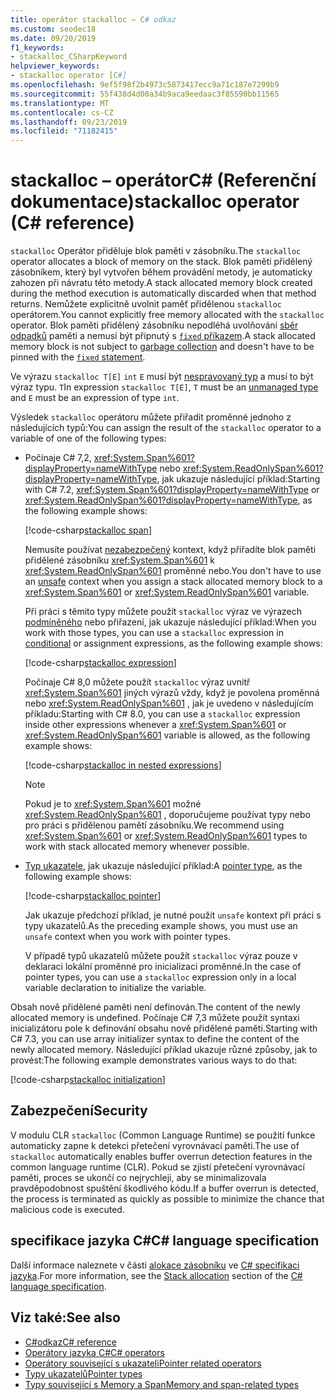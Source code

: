 ```yaml
---
title: operátor stackalloc – C# odkaz
ms.custom: seodec18
ms.date: 09/20/2019
f1_keywords:
- stackalloc_CSharpKeyword
helpviewer_keywords:
- stackalloc operator [C#]
ms.openlocfilehash: 9ef5f98f2b4973c5873417ecc9a71c187e7299b9
ms.sourcegitcommit: 55f438d4d00a34b9aca9eedaac3f85590bb11565
ms.translationtype: MT
ms.contentlocale: cs-CZ
ms.lasthandoff: 09/23/2019
ms.locfileid: "71182415"
---
```

# <a name="stackalloc-operator-c-reference"></a><span data-ttu-id="c4980-102">stackalloc – operátorC# (Referenční dokumentace)</span><span class="sxs-lookup"><span data-stu-id="c4980-102">stackalloc operator (C# reference)</span></span>

<span data-ttu-id="c4980-103">`stackalloc` Operátor přiděluje blok paměti v zásobníku.</span><span class="sxs-lookup"><span data-stu-id="c4980-103">The `stackalloc` operator allocates a block of memory on the stack.</span></span> <span data-ttu-id="c4980-104">Blok paměti přidělený zásobníkem, který byl vytvořen během provádění metody, je automaticky zahozen při návratu této metody.</span><span class="sxs-lookup"><span data-stu-id="c4980-104">A stack allocated memory block created during the method execution is automatically discarded when that method returns.</span></span> <span data-ttu-id="c4980-105">Nemůžete explicitně uvolnit paměť přidělenou `stackalloc` operátorem.</span><span class="sxs-lookup"><span data-stu-id="c4980-105">You cannot explicitly free memory allocated with the `stackalloc` operator.</span></span> <span data-ttu-id="c4980-106">Blok paměti přidělený zásobníku nepodléhá uvolňování [sběr odpadků](../../../standard/garbage-collection/index.md) paměti a nemusí být připnutý s [ `fixed` příkazem](../keywords/fixed-statement.md).</span><span class="sxs-lookup"><span data-stu-id="c4980-106">A stack allocated memory block is not subject to [garbage collection](../../../standard/garbage-collection/index.md) and doesn't have to be pinned with the [`fixed` statement](../keywords/fixed-statement.md).</span></span>

<span data-ttu-id="c4980-107">Ve výrazu `stackalloc T[E]` `int`  `E` musí být [nespravovaný typ](../builtin-types/unmanaged-types.md) a musí to být výraz typu. `T`</span><span class="sxs-lookup"><span data-stu-id="c4980-107">In expression `stackalloc T[E]`, `T` must be an [unmanaged type](../builtin-types/unmanaged-types.md) and `E` must be an expression of type `int`.</span></span>

<span data-ttu-id="c4980-108">Výsledek `stackalloc` operátoru můžete přiřadit proměnné jednoho z následujících typů:</span><span class="sxs-lookup"><span data-stu-id="c4980-108">You can assign the result of the `stackalloc` operator to a variable of one of the following types:</span></span>

- <span data-ttu-id="c4980-109">Počínaje C# 7,2, <xref:System.Span%601?displayProperty=nameWithType> nebo <xref:System.ReadOnlySpan%601?displayProperty=nameWithType>, jak ukazuje následující příklad:</span><span class="sxs-lookup"><span data-stu-id="c4980-109">Starting with C# 7.2, <xref:System.Span%601?displayProperty=nameWithType> or <xref:System.ReadOnlySpan%601?displayProperty=nameWithType>, as the following example shows:</span></span>

  [!code-csharp[stackalloc span](~/samples/csharp/language-reference/operators/StackallocOperator.cs#AssignToSpan)]

  <span data-ttu-id="c4980-110">Nemusíte používat [nezabezpečený](../keywords/unsafe.md) kontext, když přiřadíte blok paměti přidělené zásobníku <xref:System.Span%601> k <xref:System.ReadOnlySpan%601> proměnné nebo.</span><span class="sxs-lookup"><span data-stu-id="c4980-110">You don't have to use an [unsafe](../keywords/unsafe.md) context when you assign a stack allocated memory block to a <xref:System.Span%601> or <xref:System.ReadOnlySpan%601> variable.</span></span>

  <span data-ttu-id="c4980-111">Při práci s těmito typy můžete použít `stackalloc` výraz ve výrazech [podmíněného](conditional-operator.md) nebo přiřazení, jak ukazuje následující příklad:</span><span class="sxs-lookup"><span data-stu-id="c4980-111">When you work with those types, you can use a `stackalloc` expression in [conditional](conditional-operator.md) or assignment expressions, as the following example shows:</span></span>

  [!code-csharp[stackalloc expression](~/samples/csharp/language-reference/operators/StackallocOperator.cs#AsExpression)]

  <span data-ttu-id="c4980-112">Počínaje C# 8,0 můžete použít `stackalloc` výraz uvnitř <xref:System.Span%601> jiných výrazů vždy, když je povolena proměnná nebo <xref:System.ReadOnlySpan%601> , jak je uvedeno v následujícím příkladu:</span><span class="sxs-lookup"><span data-stu-id="c4980-112">Starting with C# 8.0, you can use a `stackalloc` expression inside other expressions whenever a <xref:System.Span%601> or <xref:System.ReadOnlySpan%601> variable is allowed, as the following example shows:</span></span>

  [!code-csharp[stackalloc in nested expressions](~/samples/csharp/language-reference/operators/StackallocOperator.cs#Nested)]

  > [!NOTE]
  > <span data-ttu-id="c4980-113">Pokud je to <xref:System.Span%601> možné <xref:System.ReadOnlySpan%601> , doporučujeme používat typy nebo pro práci s přidělenou pamětí zásobníku.</span><span class="sxs-lookup"><span data-stu-id="c4980-113">We recommend using <xref:System.Span%601> or <xref:System.ReadOnlySpan%601> types to work with stack allocated memory whenever possible.</span></span>

- <span data-ttu-id="c4980-114">[Typ ukazatele](../../programming-guide/unsafe-code-pointers/pointer-types.md), jak ukazuje následující příklad:</span><span class="sxs-lookup"><span data-stu-id="c4980-114">A [pointer type](../../programming-guide/unsafe-code-pointers/pointer-types.md), as the following example shows:</span></span>

  [!code-csharp[stackalloc pointer](~/samples/csharp/language-reference/operators/StackallocOperator.cs#AssignToPointer)]

  <span data-ttu-id="c4980-115">Jak ukazuje předchozí příklad, je nutné použít `unsafe` kontext při práci s typy ukazatelů.</span><span class="sxs-lookup"><span data-stu-id="c4980-115">As the preceding example shows, you must use an `unsafe` context when you work with pointer types.</span></span>

  <span data-ttu-id="c4980-116">V případě typů ukazatelů můžete použít `stackalloc` výraz pouze v deklaraci lokální proměnné pro inicializaci proměnné.</span><span class="sxs-lookup"><span data-stu-id="c4980-116">In the case of pointer types, you can use a `stackalloc` expression only in a local variable declaration to initialize the variable.</span></span>

<span data-ttu-id="c4980-117">Obsah nově přidělené paměti není definován.</span><span class="sxs-lookup"><span data-stu-id="c4980-117">The content of the newly allocated memory is undefined.</span></span> <span data-ttu-id="c4980-118">Počínaje C# 7,3 můžete použít syntaxi inicializátoru pole k definování obsahu nově přidělené paměti.</span><span class="sxs-lookup"><span data-stu-id="c4980-118">Starting with C# 7.3, you can use array initializer syntax to define the content of the newly allocated memory.</span></span> <span data-ttu-id="c4980-119">Následující příklad ukazuje různé způsoby, jak to provést:</span><span class="sxs-lookup"><span data-stu-id="c4980-119">The following example demonstrates various ways to do that:</span></span>

[!code-csharp[stackalloc initialization](~/samples/csharp/language-reference/operators/StackallocOperator.cs#StackallocInit)]

## <a name="security"></a><span data-ttu-id="c4980-120">Zabezpečení</span><span class="sxs-lookup"><span data-stu-id="c4980-120">Security</span></span>

<span data-ttu-id="c4980-121">V modulu CLR `stackalloc` (Common Language Runtime) se použití funkce automaticky zapne k detekci přetečení vyrovnávací paměti.</span><span class="sxs-lookup"><span data-stu-id="c4980-121">The use of `stackalloc` automatically enables buffer overrun detection features in the common language runtime (CLR).</span></span> <span data-ttu-id="c4980-122">Pokud se zjistí přetečení vyrovnávací paměti, proces se ukončí co nejrychleji, aby se minimalizovala pravděpodobnost spuštění škodlivého kódu.</span><span class="sxs-lookup"><span data-stu-id="c4980-122">If a buffer overrun is detected, the process is terminated as quickly as possible to minimize the chance that malicious code is executed.</span></span>

## <a name="c-language-specification"></a><span data-ttu-id="c4980-123">specifikace jazyka C#</span><span class="sxs-lookup"><span data-stu-id="c4980-123">C# language specification</span></span>

<span data-ttu-id="c4980-124">Další informace naleznete v části [alokace zásobníku](~/_csharplang/spec/unsafe-code.md#stack-allocation) ve [ C# specifikaci jazyka](~/_csharplang/spec/introduction.md).</span><span class="sxs-lookup"><span data-stu-id="c4980-124">For more information, see the [Stack allocation](~/_csharplang/spec/unsafe-code.md#stack-allocation) section of the [C# language specification](~/_csharplang/spec/introduction.md).</span></span>

## <a name="see-also"></a><span data-ttu-id="c4980-125">Viz také:</span><span class="sxs-lookup"><span data-stu-id="c4980-125">See also</span></span>

- [<span data-ttu-id="c4980-126">C#odkaz</span><span class="sxs-lookup"><span data-stu-id="c4980-126">C# reference</span></span>](../index.md)
- [<span data-ttu-id="c4980-127">Operátory jazyka C#</span><span class="sxs-lookup"><span data-stu-id="c4980-127">C# operators</span></span>](index.md)
- [<span data-ttu-id="c4980-128">Operátory související s ukazateli</span><span class="sxs-lookup"><span data-stu-id="c4980-128">Pointer related operators</span></span>](pointer-related-operators.md)
- [<span data-ttu-id="c4980-129">Typy ukazatelů</span><span class="sxs-lookup"><span data-stu-id="c4980-129">Pointer types</span></span>](../../programming-guide/unsafe-code-pointers/pointer-types.md)
- [<span data-ttu-id="c4980-130">Typy související s Memory a Span</span><span class="sxs-lookup"><span data-stu-id="c4980-130">Memory and span-related types</span></span>](../../../standard/memory-and-spans/index.md)
